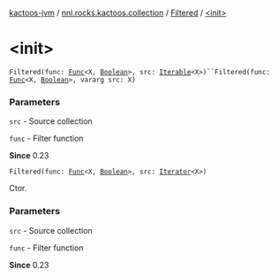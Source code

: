 [kactoos-jvm](../../index.md) / [nnl.rocks.kactoos.collection](../index.md) / [Filtered](index.md) / [&lt;init&gt;](.)

# &lt;init&gt;

`Filtered(func: `[`Func`](../../nnl.rocks.kactoos/-func/index.md)`<X, `[`Boolean`](https://kotlinlang.org/api/latest/jvm/stdlib/kotlin/-boolean/index.html)`>, src: `[`Iterable`](https://kotlinlang.org/api/latest/jvm/stdlib/kotlin.collections/-iterable/index.html)`<X>)``Filtered(func: `[`Func`](../../nnl.rocks.kactoos/-func/index.md)`<X, `[`Boolean`](https://kotlinlang.org/api/latest/jvm/stdlib/kotlin/-boolean/index.html)`>, vararg src: X)`

### Parameters

`src` - Source collection

`func` - Filter function

**Since**
0.23

`Filtered(func: `[`Func`](../../nnl.rocks.kactoos/-func/index.md)`<X, `[`Boolean`](https://kotlinlang.org/api/latest/jvm/stdlib/kotlin/-boolean/index.html)`>, src: `[`Iterator`](https://kotlinlang.org/api/latest/jvm/stdlib/kotlin.collections/-iterator/index.html)`<X>)`

Ctor.

### Parameters

`src` - Source collection

`func` - Filter function

**Since**
0.23

